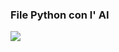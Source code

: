 ### File Python con l' AI


<img src="https://www.imparareaprogrammare.it/images/resources/learn/programmare-in-linguaggio-python.png">